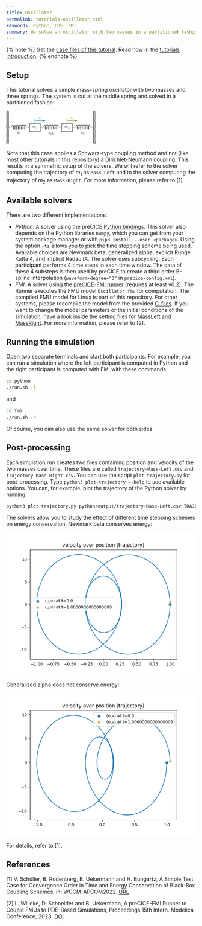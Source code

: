 ```yaml
---
title: Oscillator
permalink: tutorials-oscillator.html
keywords: Python, ODE, FMI
summary: We solve an oscillator with two masses in a partitioned fashion. Each mass is solved by an independent ODE.
---
```


{% note %}
Get the [case files of this tutorial](https://github.com/precice/tutorials/tree/master/oscillator). Read how in the [tutorials introduction](https://www.precice.org/tutorials.html).
{% endnote %}

## Setup

This tutorial solves a simple mass-spring oscillator with two masses and three springs. The system is cut at the middle spring and solved in a partitioned fashion:

![Schematic drawing of oscillator example](images/tutorials-oscillator-schematic-drawing.png)

Note that this case applies a Schwarz-type coupling method and not (like most other tutorials in this repository) a Dirichlet-Neumann coupling. This results in a symmetric setup of the solvers. We will refer to the solver computing the trajectory of $m_1$ as `Mass-Left` and to the solver computing the trajectory of $m_2$ as `Mass-Right`. For more information, please refer to [1].

## Available solvers

There are two different implementations:

- *Python*: A solver using the preCICE [Python bindings](https://www.precice.org/installation-bindings-python.html). This solver also depends on the Python libraries `numpy`, which you can get from your system package manager or with `pip3 install --user <package>`. Using the option `-ts` allows you to pick the time stepping scheme being used. Available choices are Newmark beta, generalized alpha, explicit Runge Kutta 4, and implicit RadauIIA. The solver uses subcycling: Each participant performs 4 time steps in each time window. The data of these 4 substeps is then used by preCICE to create a third order B-spline interpolation (`waveform-degree="3"` in `precice-config.xml`).
- *FMI*: A solver using the [preCICE-FMI runner](https://github.com/precice/fmi-runner) (requires at least v0.2). The Runner executes the FMU model `Oscillator.fmu` for computation. The compiled FMU model for Linux is part of this repository. For other systems, please recompile the model from the provided [C-files](https://github.com/precice/tutorials/tree/master/oscillator/fmi/fmu). If you want to change the model parameters or the initial conditions of the simulation, have a look inside the setting files for [MassLeft](https://github.com/precice/tutorials/tree/master/oscillator/fmi/MassLeft) and [MassRight](https://github.com/precice/tutorials/tree/master/oscillator/fmi/MassRight). For more information, please refer to [2].

## Running the simulation

Open two separate terminals and start both participants. For example, you can run a simulation where the left participant is computed in Python and the right participant is computed with FMI with these commands:

```bash
cd python
./run.sh -l
```

and

```bash
cd fmi
./run.sh -r
```

Of course, you can also use the same solver for both sides.

## Post-processing

Each simulation run creates two files containing position and velocity of the two masses over time. These files are called `trajectory-Mass-Left.csv` and `trajectory-Mass-Right.csv`. You can use the script `plot-trajectory.py` for post-processing. Type `python3 plot-trajectory --help` to see available options. You can, for example, plot the trajectory of the Python solver by running

```bash
python3 plot-trajectory.py python/output/trajectory-Mass-Left.csv TRAJECTORY
```

The solvers allow you to study the effect of different time stepping schemes on energy conservation. Newmark beta conserves energy:

![Trajectory for Newmark beta scheme](images/tutorials-oscillator-trajectory-newmark-beta.png)

Generalized alpha does not conserve energy:

![Trajectory for generalized alpha scheme](images/tutorials-oscillator-trajectory-generalized-alpha.png)

For details, refer to [1].

## References

[1] V. Schüller, B. Rodenberg, B. Uekermann and H. Bungartz, A Simple Test Case for Convergence Order in Time and Energy Conservation of Black-Box Coupling Schemes, in: WCCM-APCOM2022. [URL](https://www.scipedia.com/public/Rodenberg_2022a)

[2] L. Willeke, D. Schneider and B. Uekermann, A preCICE-FMI Runner to Couple FMUs to PDE-Based Simulations, Proceedings 15th Intern. Modelica Conference, 2023. [DOI](https://doi.org/10.3384/ecp204)
